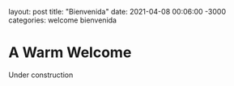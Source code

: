layout: post
title: "Bienvenida"
date: 2021-04-08 00:06:00 -3000
categories: welcome bienvenida

# A Warm Welcome
Under construction
